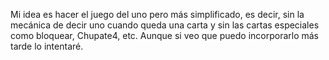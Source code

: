 Mi idea es hacer el juego del uno pero más simplificado, es decir, sin la mecánica de decir uno cuando queda una carta y sin las cartas especiales como bloquear, Chupate4, etc. Aunque si veo que puedo incorporarlo más tarde lo intentaré.